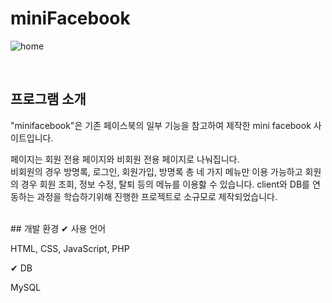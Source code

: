 # miniFacebook
![home](https://github.com/leeeeeeeminji/miniFacebook/assets/87288893/f97ad8d6-0421-4bdb-8c4a-57697eadce1d)

<br>

## 프로그램 소개
<p>"minifacebook"은 기존 페이스북의 일부 기능을 참고하여 제작한 mini facebook 사이트입니다.</p>
<p>
페이지는 회원 전용 페이지와 비회원 전용 페이지로 나눠집니다.<br>
비회원의 경우 방명록, 로그인, 회원가입, 방명록 총 네 가지 메뉴만 이용 가능하고 
회원의 경우 회원 조회, 정보 수정, 탈퇴 등의 메뉴를 이용핧 수 있습니다. 
client와 DB를 연동하는 과정을 학습하기위해 진행한 프로젝트로 소규모로 제작되었습니다.
</p>

<br>
## 개발 환경
✔ 사용 언어
  <p>HTML, CSS, JavaScript, PHP</p>
✔ DB
  <p>MySQL</p>


